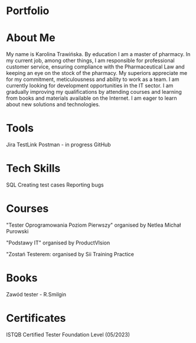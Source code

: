 # Portfolio
# About Me
My name is Karolina Trawińska. By education I am a master of pharmacy. In my current job, among other things, I am responsible for
professional customer service, ensuring compliance with the Pharmaceutical Law and keeping an eye on
the stock of the pharmacy. My superiors appreciate me for my commitment, meticulousness and ability to
work as a team. I am currently looking for development opportunities in the IT sector. I am gradually
improving my qualifications by attending courses and learning from books and materials available on the
Internet. I am eager to learn about new solutions and technologies.

# Tools
Jira
TestLink
Postman - in progress
GitHub

# Tech Skills
SQL
Creating test cases 
Reporting bugs

# Courses
"Tester Oprogramowania Poziom Pierwszy"
organised by Netlea Michał Purowski

"Podstawy IT"
organised by ProductVIsion

"Zostań Testerem:
organised by Sii Training Practice

# Books
Zawód tester - R.Smilgin

# Certificates 
ISTQB Certified Tester Foundation Level (05/2023)
